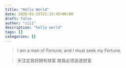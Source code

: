```yaml
---
title: "Hello World"
date: 2020-01-15T21:15:45+08:00
draft: false
author: "ciii"
description: "hello world"
tags: []
categories: []
---
```


> I am a man of Fortune, and I must seek my Fortune.

<!--more-->

> 天注定我将拥有财富 故我必须追逐财富
